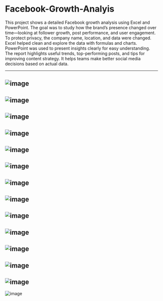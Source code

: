 # Facebook-Growth-Analyis

This project shows a detailed Facebook growth analysis using Excel and PowerPoint. The goal was to study how the brand’s presence changed over time—looking at follower growth, post performance, and user engagement.
To protect privacy, the company name, location, and data were changed. Excel helped clean and explore the data with formulas and charts. PowerPoint was used to present insights clearly for easy understanding.
The report highlights useful trends, top-performing posts, and tips for improving content strategy. It helps teams make better social media decisions based on actual data.

---
![image](https://github.com/user-attachments/assets/999e3cb1-b6b8-4949-a905-c65f8ca46260)
---
![image](https://github.com/user-attachments/assets/90f00f54-55b4-4e41-8d17-67756be20d22)
---
![image](https://github.com/user-attachments/assets/eae01102-ac8e-4ef2-a05e-ba22d559bfc9)
---
![image](https://github.com/user-attachments/assets/2d3d9791-9a87-4203-95c9-bbe7183f94bc)
---
![image](https://github.com/user-attachments/assets/be57d524-37b6-458a-bbc9-7e4bab8e9fd3)
---
![image](https://github.com/user-attachments/assets/ec1b9795-b904-4e2c-b481-69597939bb57)
---
![image](https://github.com/user-attachments/assets/5d0d825b-3a2f-41ec-a72c-aedae9e04c4c)
---
![image](https://github.com/user-attachments/assets/ef7183bb-3f37-42f4-b130-55c10faba64f)
---
![image](https://github.com/user-attachments/assets/1c4d5a19-a6a7-4f25-8e2a-f24f486eb536)
---
![image](https://github.com/user-attachments/assets/d09261f6-9044-44bd-a184-a8d9a4d925fc)
---
![image](https://github.com/user-attachments/assets/6787c3a7-8264-460e-a3e3-a2c23ac69f71)
---
![image](https://github.com/user-attachments/assets/59e09009-f9b1-4142-94fb-2962fe4ce99a)
---
![image](https://github.com/user-attachments/assets/e360567b-98a5-455f-a30f-49657773f7b1)
---
![image](https://github.com/user-attachments/assets/d41a96f5-c6d2-4eaf-afdc-6740d10d33a0)













